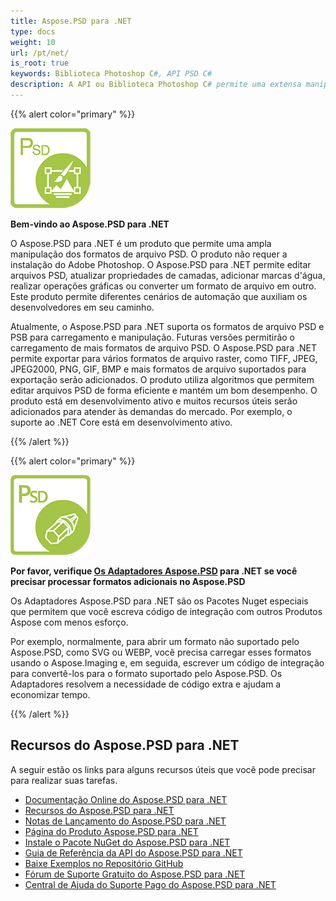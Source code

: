 ```yaml
---
title: Aspose.PSD para .NET
type: docs
weight: 10
url: /pt/net/
is_root: true
keywords: Biblioteca Photoshop C#, API PSD C#
description: A API ou Biblioteca Photoshop C# permite uma extensa manipulação dos formatos de arquivo PSD. Não é necessário ter o Adobe Photoshop instalado e suporta os formatos de arquivo PSD e PSB para carregamento, manipulação e conversão para vários formatos de arquivo raster, como TIFF, JPEG, JPEG2000, PNG, GIF e BMP.
---
```


{{% alert color="primary" %}}

**![Logotipo do Produto Aspose.PSD para .NET](home_1.png)**

**Bem-vindo ao Aspose.PSD para .NET**

O Aspose.PSD para .NET é um produto que permite uma ampla manipulação dos formatos de arquivo PSD. O produto não requer a instalação do Adobe Photoshop. O Aspose.PSD para .NET permite editar arquivos PSD, atualizar propriedades de camadas, adicionar marcas d'água, realizar operações gráficas ou converter um formato de arquivo em outro. Este produto permite diferentes cenários de automação que auxiliam os desenvolvedores em seu caminho.

Atualmente, o Aspose.PSD para .NET suporta os formatos de arquivo PSD e PSB para carregamento e manipulação. Futuras versões permitirão o carregamento de mais formatos de arquivo PSD. O Aspose.PSD para .NET permite exportar para vários formatos de arquivo raster, como TIFF, JPEG, JPEG2000, PNG, GIF, BMP e mais formatos de arquivo suportados para exportação serão adicionados. O produto utiliza algoritmos que permitem editar arquivos PSD de forma eficiente e mantém um bom desempenho. O produto está em desenvolvimento ativo e muitos recursos úteis serão adicionados para atender às demandas do mercado. Por exemplo, o suporte ao .NET Core está em desenvolvimento ativo.

{{% /alert %}}

{{% alert color="primary" %}}

**![Logotipo do Produto Aspose.PSD para Adaptadores para .NET](aspose_psd-for-net-adapter.png)**

**Por favor, verifique [Os Adaptadores Aspose.PSD](/pt/psd/net/adapters) para .NET se você precisar processar formatos adicionais no Aspose.PSD**

Os Adaptadores Aspose.PSD para .NET são os Pacotes Nuget especiais que permitem que você escreva código de integração com outros Produtos Aspose com menos esforço.

Por exemplo, normalmente, para abrir um formato não suportado pelo Aspose.PSD, como SVG ou WEBP, você precisa carregar esses formatos usando o Aspose.Imaging e, em seguida, escrever um código de integração para convertê-los para o formato suportado pelo Aspose.PSD. Os Adaptadores resolvem a necessidade de código extra e ajudam a economizar tempo.

{{% /alert %}}

## **Recursos do Aspose.PSD para .NET**

A seguir estão os links para alguns recursos úteis que você pode precisar para realizar suas tarefas.

- [Documentação Online do Aspose.PSD para .NET](/pt/psd/net/)
- [Recursos do Aspose.PSD para .NET](/pt/psd/net/features/)
- [Notas de Lançamento do Aspose.PSD para .NET](/pt/psd/net/release-notes/)
- [Página do Produto Aspose.PSD para .NET](https://products.aspose.com/psd/net)
- [Instale o Pacote NuGet do Aspose.PSD para .NET](https://www.nuget.org/packages/Aspose.PSD/)
- [Guia de Referência da API do Aspose.PSD para .NET](https://reference.aspose.com/net/psd)
- [Baixe Exemplos no Repositório GitHub](https://github.com/aspose-psd/Aspose.PSD-for-.NET)
- [Fórum de Suporte Gratuito do Aspose.PSD para .NET](https://forum.aspose.com/c/psd)
- [Central de Ajuda do Suporte Pago do Aspose.PSD para .NET](https://helpdesk.aspose.com/)
